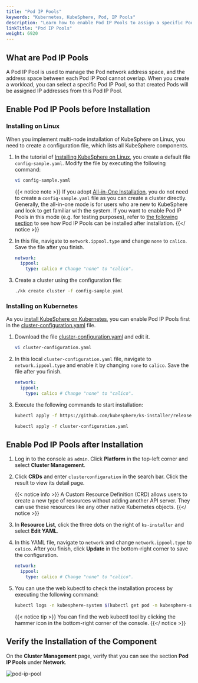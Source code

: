 ```yaml
---
title: "Pod IP Pools"
keywords: "Kubernetes, KubeSphere, Pod, IP Pools"
description: "Learn how to enable Pod IP Pools to assign a specific Pod IP Pool to your Pods."
linkTitle: "Pod IP Pools"
weight: 6920
---
```


## What are Pod IP Pools

A Pod IP Pool is used to manage the Pod network address space, and the address space between each Pod IP Pool cannot overlap. When you create a workload, you can select a specific Pod IP Pool, so that created Pods will be assigned IP addresses from this Pod IP Pool.

## Enable Pod IP Pools before Installation

### Installing on Linux

When you implement multi-node installation of KubeSphere on Linux, you need to create a configuration file, which lists all KubeSphere components.

1. In the tutorial of [Installing KubeSphere on Linux](../../installing-on-linux/introduction/multioverview/), you create a default file `config-sample.yaml`. Modify the file by executing the following command:

   ```bash
   vi config-sample.yaml
   ```

   {{< notice note >}}
   If you adopt [All-in-One Installation](../../quick-start/all-in-one-on-linux/), you do not need to create a `config-sample.yaml` file as you can create a cluster directly. Generally, the all-in-one mode is for users who are new to KubeSphere and look to get familiar with the system. If you want to enable Pod IP Pools in this mode (e.g. for testing purposes), refer to [the following section](#enable-pod-ip-pools-after-installation) to see how Pod IP Pools can be installed after installation.
   {{</ notice >}}

2. In this file, navigate to `network.ippool.type` and change `none` to `calico`. Save the file after you finish.

   ```yaml
   network:
     ippool:
       type: calico # Change "none" to "calico".
   ```

3. Create a cluster using the configuration file:

   ```bash
   ./kk create cluster -f config-sample.yaml
   ```

### Installing on Kubernetes

As you [install KubeSphere on Kubernetes](../../installing-on-kubernetes/introduction/overview/), you can enable Pod IP Pools first in the [cluster-configuration.yaml](https://github.com/kubesphere/ks-installer/releases/download/v3.1.0/cluster-configuration.yaml) file.

1. Download the file [cluster-configuration.yaml](https://github.com/kubesphere/ks-installer/releases/download/v3.1.0/cluster-configuration.yaml) and edit it.

    ```bash
    vi cluster-configuration.yaml
    ```

2. In this local `cluster-configuration.yaml` file, navigate to `network.ippool.type` and enable it by changing `none` to `calico`. Save the file after you finish.

    ```yaml
    network:
      ippool:
        type: calico # Change "none" to "calico".
    ```

3. Execute the following commands to start installation:

    ```bash
    kubectl apply -f https://github.com/kubesphere/ks-installer/releases/download/v3.1.0/kubesphere-installer.yaml
    
    kubectl apply -f cluster-configuration.yaml
    ```


## Enable Pod IP Pools after Installation

1. Log in to the console as `admin`. Click **Platform** in the top-left corner and select **Cluster Management**.

2. Click **CRDs** and enter `clusterconfiguration` in the search bar. Click the result to view its detail page.

    {{< notice info >}}
A Custom Resource Definition (CRD) allows users to create a new type of resources without adding another API server. They can use these resources like any other native Kubernetes objects.
    {{</ notice >}}

3. In **Resource List**, click the three dots on the right of `ks-installer` and select **Edit YAML**.

4. In this YAML file, navigate to `network` and change `network.ippool.type` to `calico`. After you finish, click **Update** in the bottom-right corner to save the configuration.

    ```yaml
    network:
      ippool:
        type: calico # Change "none" to "calico".
    ```

5. You can use the web kubectl to check the installation process by executing the following command:

    ```bash
    kubectl logs -n kubesphere-system $(kubectl get pod -n kubesphere-system -l app=ks-install -o jsonpath='{.items[0].metadata.name}') -f
    ```

    {{< notice tip >}}
You can find the web kubectl tool by clicking the hammer icon in the bottom-right corner of the console.
    {{</ notice >}}

## Verify the Installation of the Component

On the **Cluster Management** page, verify that you can see the section **Pod IP Pools** under **Network**.

![pod-ip-pool](/images/docs/enable-pluggable-components/pod-ip-pools/pod-ip-pool.png)



